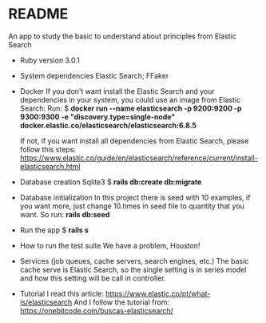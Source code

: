# README

An app to study the basic to understand about principles from Elastic Search

* Ruby version
  3.0.1

* System dependencies
  Elastic Search;
  FFaker

* Docker
  If you don't want install the Elastic Search and your dependencies in your system, you could use an image from Elastic Search: 
  Run:
  $ __docker run --name elasticsearch -p 9200:9200 -p 9300:9300 -e "discovery.type=single-node" docker.elastic.co/elasticsearch/elasticsearch:6.8.5__

  If not, if you want install all dependencies from Elastic Search, please follow this steps: https://www.elastic.co/guide/en/elasticsearch/reference/current/install-elasticsearch.html


* Database creation
  Sqlite3
  $ __rails db:create db:migrate__

* Database initialization
  In this project there is seed with 10 examples, if you want more, just change 10.times in seed file to quantity that you want.
  So run: __rails db:seed__
  
* Run the app
  $ __rails s__

* How to run the test suite
  We have a problem, Houston!

* Services (job queues, cache servers, search engines, etc.)
  The basic cache serve is Elastic Search, so the single setting is in series model and how this setting will be call in controller.

* Tutorial
  I read this article: https://www.elastic.co/pt/what-is/elasticsearch
  And I follow the tutorial from: https://onebitcode.com/buscas-elasticsearch/
